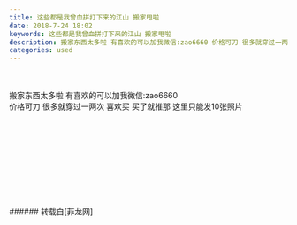 ```yaml
---
title: 这些都是我曾血拼打下来的江山 搬家甩啦
date: 2018-7-24 18:02
keywords: 这些都是我曾血拼打下来的江山 搬家甩啦
description: 搬家东西太多啦 有喜欢的可以加我微信:zao6660 价格可刀 很多就穿过一两次 喜欢买 买了就推那 这里只能发10张照片 
categories: used
---
```

<td class="t_f" id="postmessage_1547038">

<br/>
<br/>
搬家东西太多啦 有喜欢的可以加我微信:zao6660 <br/>
价格可刀 很多就穿过一两次 喜欢买 买了就推那 这里只能发10张照片 <br/>
<img alt="" border="0" class="zoom" data-cf-modified-f3ee82b8dec30a829df58854-="" file="http://www.flw.ph/data/appbyme/upload/image/201807/24/o169Q3EAquIL.jpg" id="aimg_UF2Si" lazyloadthumb="1" onclick="" onmouseover="" src="http://www.flw.ph/data/appbyme/upload/image/201807/24/o169Q3EAquIL.jpg"/><br/>
<br/>
<img alt="" border="0" class="zoom" data-cf-modified-f3ee82b8dec30a829df58854-="" file="http://www.flw.ph/data/appbyme/upload/image/201807/24/VkA4r7irr2Je.jpg" id="aimg_ls7I5" lazyloadthumb="1" onclick="" onmouseover="" src="http://www.flw.ph/data/appbyme/upload/image/201807/24/VkA4r7irr2Je.jpg"/><br/>
<br/>
<img alt="" border="0" class="zoom" data-cf-modified-f3ee82b8dec30a829df58854-="" file="http://www.flw.ph/data/appbyme/upload/image/201807/24/R1bQ76RRoxaN.jpg" id="aimg_ryvka" lazyloadthumb="1" onclick="" onmouseover="" src="http://www.flw.ph/data/appbyme/upload/image/201807/24/R1bQ76RRoxaN.jpg"/><br/>
<br/>
<img alt="" border="0" class="zoom" data-cf-modified-f3ee82b8dec30a829df58854-="" file="http://www.flw.ph/data/appbyme/upload/image/201807/24/LALOZssoDKkB.jpg" id="aimg_Wz2yN" lazyloadthumb="1" onclick="" onmouseover="" src="http://www.flw.ph/data/appbyme/upload/image/201807/24/LALOZssoDKkB.jpg"/><br/>
<br/>
<img alt="" border="0" class="zoom" data-cf-modified-f3ee82b8dec30a829df58854-="" file="http://www.flw.ph/data/appbyme/upload/image/201807/24/EBygCrmxMUve.jpg" id="aimg_z5386" lazyloadthumb="1" onclick="" onmouseover="" src="http://www.flw.ph/data/appbyme/upload/image/201807/24/EBygCrmxMUve.jpg"/><br/>
<br/>
<img alt="" border="0" class="zoom" data-cf-modified-f3ee82b8dec30a829df58854-="" file="http://www.flw.ph/data/appbyme/upload/image/201807/24/cV7oSRJnL6Qw.jpg" id="aimg_JiRbs" lazyloadthumb="1" onclick="" onmouseover="" src="http://www.flw.ph/data/appbyme/upload/image/201807/24/cV7oSRJnL6Qw.jpg"/><br/>
<br/>
<img alt="" border="0" class="zoom" data-cf-modified-f3ee82b8dec30a829df58854-="" file="http://www.flw.ph/data/appbyme/upload/image/201807/24/0QIUrR9f5q02.jpg" id="aimg_dortT" lazyloadthumb="1" onclick="" onmouseover="" src="http://www.flw.ph/data/appbyme/upload/image/201807/24/0QIUrR9f5q02.jpg"/><br/>
<br/>
<img alt="" border="0" class="zoom" data-cf-modified-f3ee82b8dec30a829df58854-="" file="http://www.flw.ph/data/appbyme/upload/image/201807/24/PTxYxTwAxR3M.jpg" id="aimg_xmMmE" lazyloadthumb="1" onclick="" onmouseover="" src="http://www.flw.ph/data/appbyme/upload/image/201807/24/PTxYxTwAxR3M.jpg"/><br/>
<br/>
<img alt="" border="0" class="zoom" data-cf-modified-f3ee82b8dec30a829df58854-="" file="http://www.flw.ph/data/appbyme/upload/image/201807/24/ybqpzdKhEdlp.jpg" id="aimg_wZPLa" lazyloadthumb="1" onclick="" onmouseover="" src="http://www.flw.ph/data/appbyme/upload/image/201807/24/ybqpzdKhEdlp.jpg"/><br/>
<br/>
<img alt="" border="0" class="zoom" data-cf-modified-f3ee82b8dec30a829df58854-="" file="http://www.flw.ph/data/appbyme/upload/image/201807/24/wzDrxcymrrWU.jpg" id="aimg_e1Ppe" lazyloadthumb="1" onclick="" onmouseover="" src="http://www.flw.ph/data/appbyme/upload/image/201807/24/wzDrxcymrrWU.jpg"/><br/>
<br/>
</td>
###### 转载自[菲龙网]